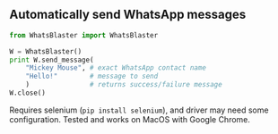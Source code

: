 ## Automatically send WhatsApp messages

```python
from WhatsBlaster import WhatsBlaster

W = WhatsBlaster()
print W.send_message(
    "Mickey Mouse", # exact WhatsApp contact name
    "Hello!"        # message to send
    )               # returns success/failure message
W.close()
```

Requires selenium (`pip install selenium`), and driver may need some configuration. Tested and works on MacOS with Google Chrome.
